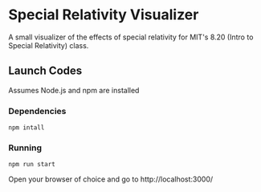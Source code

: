 # Special Relativity Visualizer
A small visualizer of the effects of special relativity
for MIT's 8.20 (Intro to Special Relativity) class.
## Launch Codes
Assumes Node.js and npm are installed
### Dependencies
```shell
npm intall
```
### Running
```shell
npm run start
```
Open your browser of choice and go to http://localhost:3000/
